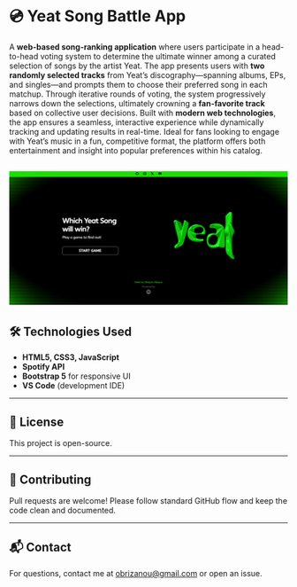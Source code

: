 
# 💿 Yeat Song Battle App

A **web-based song-ranking application** where users participate in a head-to-head voting system to determine the ultimate winner among a curated selection of songs by the artist Yeat. The app presents users with **two randomly selected tracks** from Yeat’s discography—spanning albums, EPs, and singles—and prompts them to choose their preferred song in each matchup. Through iterative rounds of voting, the system progressively narrows down the selections, ultimately crowning a **fan-favorite track** based on collective user decisions. Built with **modern web technologies**, the app ensures a seamless, interactive experience while dynamically tracking and updating results in real-time. Ideal for fans looking to engage with Yeat’s music in a fun, competitive format, the platform offers both entertainment and insight into popular preferences within his catalog.

![screenshot](Images/1.PNG)
---

## 🛠️ Technologies Used

- **HTML5, CSS3, JavaScript**
- **Spotify API** 
- **Bootstrap 5** for responsive UI
- **VS Code** (development IDE)

---

## 📄 License

This project is open-source.

---

## 🤝 Contributing

Pull requests are welcome! Please follow standard GitHub flow and keep the code clean and documented.

---

## 📬 Contact

For questions, contact me at [obrizanou@gmail.com](mailto:obrizanou@gmail.com) or open an issue.
